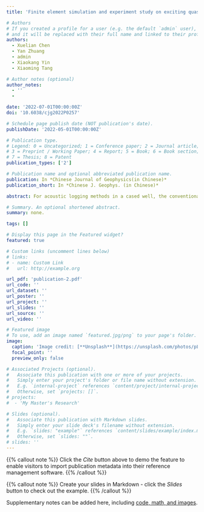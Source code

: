 ```yaml
---
title: 'Finite element simulation and experiment study on exciting quasi-SH wave circumferentially in the casing'

# Authors
# If you created a profile for a user (e.g. the default `admin` user), write the username (folder name) here
# and it will be replaced with their full name and linked to their profile.
authors:
  - Xuelian Chen
  - Yan Zhuang
  - admin
  - Xiaokang Yin
  - Xiaoming Tang

# Author notes (optional)
author_notes:
  - ''
  - 

date: '2022-07-01T00:00:00Z'
doi: '10.6038/cjg2022P0257'

# Schedule page publish date (NOT publication's date).
publishDate: '2022-05-01T00:00:00Z'

# Publication type.
# Legend: 0 = Uncategorized; 1 = Conference paper; 2 = Journal article;
# 3 = Preprint / Working Paper; 4 = Report; 5 = Book; 6 = Book section;
# 7 = Thesis; 8 = Patent
publication_types: ['2']

# Publication name and optional abbreviated publication name.
publication: In *Chinese Journal of Geophysics(in Chinese)*
publication_short: In *Chinese J. Geophys. (in Chinese)*

abstract: For acoustic logging methods in a cased well, the conventional working pattern is that the acoustic wave is excited in the mud and radiates into the casing, and then the casing wave is induced. This way is not eficient in heavy weight or gassy mud. This paper introduces the electromagnetic acoustic transducer (EMAT) based on Lorentz force mechanism into the cased well. The advantages of EMAT are that the quasi-SH waves can be induced in the casing directly without acoustic coupling between mud and casing. The quasi-SH waves are polarized in the axial direction and propagates circumferentially. Combining the COMSOL finite element simulation the Lorentz force type electromagnetic ultrasonic transducers are designed and optimized. Quasi SH0 and higher modes can be excited in the casing. The electromagnetic ultrasonic transducers based on the simulation results recorded the SH waves propagating circumferentially along the casing in the laboratory. In a well-bonded well, quasi-SH waves propagate along the casing circumferentially and leak energy into the cement behind the casing, and the leak quasi-SH waves can be reflected at the interface between cement and formation. Then the reflected waves can be coupled into the casing and received by the receivers. In hard and soft formation cased well models, the reflected waves are in opposite phases. Comparing with direct waves, the phase changes of reflected waves fully verify the propagation characteristics of quasi-SH waves.

# Summary. An optional shortened abstract.
summary: none.

tags: []

# Display this page in the Featured widget?
featured: true

# Custom links (uncomment lines below)
# links:
# - name: Custom Link
#   url: http://example.org

url_pdf: 'publication-2.pdf'
url_code: ''
url_dataset: ''
url_poster: ''
url_project: ''
url_slides: ''
url_source: ''
url_video: ''

# Featured image
# To use, add an image named `featured.jpg/png` to your page's folder.
image:
  caption: 'Image credit: [**Unsplash**](https://unsplash.com/photos/pLCdAaMFLTE)'
  focal_point: ''
  preview_only: false

# Associated Projects (optional).
#   Associate this publication with one or more of your projects.
#   Simply enter your project's folder or file name without extension.
#   E.g. `internal-project` references `content/project/internal-project/index.md`.
#   Otherwise, set `projects: []`.
# projects:
#  - 'My Master's Research'

# Slides (optional).
#   Associate this publication with Markdown slides.
#   Simply enter your slide deck's filename without extension.
#   E.g. `slides: "example"` references `content/slides/example/index.md`.
#   Otherwise, set `slides: ""`.
# slides: ''
---
```


{{% callout note %}}
Click the _Cite_ button above to demo the feature to enable visitors to import publication metadata into their reference management software.
{{% /callout %}}

{{% callout note %}}
Create your slides in Markdown - click the _Slides_ button to check out the example.
{{% /callout %}}

Supplementary notes can be added here, including [code, math, and images](https://wowchemy.com/docs/writing-markdown-latex/).
